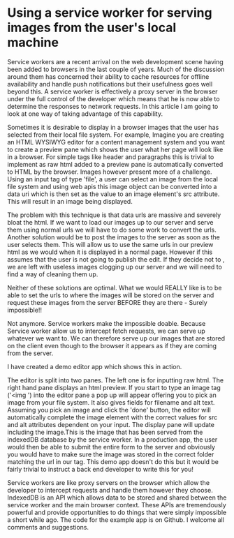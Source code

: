 
# Using a service worker for serving images from the user's local machine

Service workers are a recent arrival on the web development scene having been added to browsers in the last couple of years. Much of the discussion around them has concerned their ability to cache resources for offline availability and handle push notifications but their usefulness goes well beyond this. A service worker is effectively a proxy server in the browser under the full control of the developer which means that he is now able to determine the responses to network requests. In this article I am going to look at one way of taking advantage of this capability.

Sometimes it is desirable to display in a browser images that the user has selected from their local file system. For example, Imagine you are creating an HTML WYSIWYG  editor for a content management system and you want to create a preview  pane which shows the user what her page will look like in a browser.  For simple tags like header and paragraphs this is trivial to implement as raw html added to a preview pane is automatically converted to HTML by the browser. Images however present more of a challenge. Using an input tag of type 'file', a user can select an image from the local file system and using web apis this image object can be converted into a data uri which is then set as the value to an image element's src attribute. This will result in an image being displayed.

The problem with this technique is that data urls are massive and severely bloat the html. If we want to load our images up to our server and serve them using normal urls we will have to do some work to convert the urls. Another solution would be to post the images to the server as soon as the user selects them. This will allow us to use the same urls in our preview html as we would when it is displayed in a normal page. However if this assumes that the user is not going to publish the edit. If they decide not to , we are left with useless images clogging up our server and we will need to find a way of cleaning them up.

Neither of these solutions are optimal. What we would REALLY like is to be able to set the urls to where the images will be stored on the server and request these images from the server BEFORE they are there - Surely impossible!!


Not anymore. Service workers make the impossible  doable. Because Service worker allow us to intercept fetch requests, we can serve up whatever we want to. We can therefore serve up our images that are stored on the client even though to  the browser it appears as if they are coming from the server.

I have created a demo editor app which shows this in action.

The editor is split into two panes. The left one is for inputting raw html. The right hand pane displays an html preview. If you start to type an image tag ('<img ') into the editor pane a pop up will appear offering you to pick an image from your file system. It also gives fields for filename and alt text. Assuming you pick an image and click the 'done' button, the editor will automatically complete the image element with the correct values for src and alt attributes dependent on your input. The display pane will update including the image.This is the image that has been served from the indexedDB database by the service worker. In a production app, the user would then be able to submit the entire form to the server and obviously you would have to make sure the image was stored in the correct folder matching the url in our tag. This demo app doesn't do this but it would be fairly trivial to instruct a back end developer to write this for you!

 Service workers are like proxy servers on the browser which allow the developer to intercept requests and handle them however they choose.  IndexedDB is an API which allows data to be stored and shared between the service worker and the main browser context. These APIs are tremendously powerful and provide opportunities to do things that were simply impossible a short while ago. The code for the example app is on Github. I welcome all comments and suggestions.
